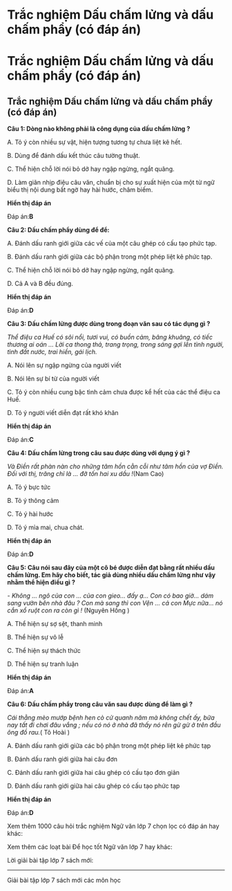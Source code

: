 # Trắc nghiệm Dấu chấm lửng và dấu chấm phẩy (có đáp án)

# Trắc nghiệm Dấu chấm lửng và dấu chấm phẩy (có đáp án)

## Trắc nghiệm Dấu chấm lửng và dấu chấm phẩy (có đáp án)

**Câu 1: Dòng nào không phải là công dụng của dấu chấm lửng ?**

A. Tỏ ý còn nhiều sự vật, hiện tượng tương tự chưa liệt kê hết.

B. Dùng để đánh dấu kết thúc câu tường thuật.

C. Thể hiện chỗ lời nói bỏ dở hay ngập ngừng, ngắt quãng.

D. Làm giãn nhịp điệu câu văn, chuẩn bị cho sự xuất hiện của một từ ngữ biểu thị nội dung bất ngờ hay hài hước, châm biếm.

**Hiển thị đáp án**

Đáp án:**B**

**Câu 2: Dấu chấm phẩy dùng để để:**

A. Đánh dấu ranh giới giữa các vế của một câu ghép có cấu tạo phức tạp.

B. Đánh dấu ranh giới giữa các bộ phận trong một phép liệt kê phức tạp.

C. Thể hiện chỗ lời nói bỏ dở hay ngập ngừng, ngắt quãng. 

D. Cả A và B đều đúng.

**Hiển thị đáp án**

Đáp án:**D**

**Câu 3: Dấu chấm lửng được dùng trong đoạn văn sau có tác dụng gì ?**

_Thể điệu ca Huế có sôi nổi, tươi vui, có buồn cảm, bâng khuâng, có tiếc thương ai oán … Lời ca thong thả, trang trọng, trong sáng gợi lên tình người, tình đất nước, trai hiền, gái lịch._

A. Nói lên sự ngập ngừng của người viết

B. Nói lên sự bí từ của người viết

C. Tỏ ý còn nhiều cung bậc tình cảm chưa được kể hết của các thể điệu ca Huế.

D. Tỏ ý người viết diễn đạt rất khó khăn

**Hiển thị đáp án**

Đáp án:**C**

**Câu 4: Dấu chấm lửng trong câu sau được dùng với dụng ý gì ?**

_Và Điền rất phàn nàn cho những tâm hồn cằn cỗi như tâm hồn của vợ Điền. Đối với thị, trăng chỉ là … đỡ tốn hai xu dầu !_(Nam Cao)

A. Tỏ ý bực tức 

B. Tỏ ý thông cảm

C. Tỏ ý hài hước 

D. Tỏ ý mỉa mai, chua chát.

**Hiển thị đáp án**

Đáp án:**D**

**Câu 5: Câu nói sau đây của một cô bé được diễn đạt bằng rất nhiều dấu chấm lửng. Em hãy cho biết, tác giả dùng nhiều dấu chấm lửng như vậy nhằm thể hiện điều gì ?**

_\- Không … ngô của con … của con gieo… đấy ạ… Con có bao giờ… dám sang vườn bên nhà đâu ? Con mà sang thì con Vện … cả con Mực nữa… nó cắn xổ ruột con ra còn gì !_ (Nguyên Hồng )

A. Thể hiện sự sợ sệt, thanh minh 

B. Thể hiện sự vô lễ

C. Thể hiện sự thách thức 

D. Thể hiện sự tranh luận

**Hiển thị đáp án**

Đáp án:**A**

**Câu 6: Dấu chấm phẩy trong câu văn sau được dùng để làm gì ?**

_Cái thằng mèo mướp bệnh hen cò cử quanh năm mà không chết ấy, bữa nay tất đi chơi đâu vắng ; nếu có nó ở nhà đã thấy nó rên gừ gừ ở trên đầu ông đồ rau._( Tô Hoài )

A. Đánh dấu ranh giới giữa các bộ phận trong một phép liệt kê phức tạp

B. Đánh dấu ranh giới giữa hai câu đơn

C. Đánh dấu ranh giới giữa hai câu ghép có cấu tạo đơn giản

D. Đánh dấu ranh giới giữa hai câu ghép có cấu tạo phức tạp

**Hiển thị đáp án**

Đáp án:**D**

Xem thêm 1000 câu hỏi trắc nghiệm Ngữ văn lớp 7 chọn lọc có đáp án hay khác:

Xem thêm các loạt bài Để học tốt Ngữ văn lớp 7 hay khác:

Lời giải bài tập lớp 7 sách mới:

* * *

Giải bài tập lớp 7 sách mới các môn học
